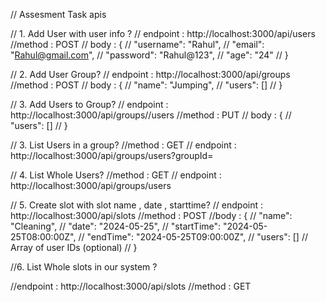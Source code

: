 // Assesment Task apis


// 1. Add User with user info ?
// endpoint : http://localhost:3000/api/users
//method : POST
// body : {
//   "username": "Rahul",
//   "email": "Rahul@gmail.com",
//   "password": "Rahul@123",
//   "age": "24"
// }

// 2. Add User Group?
// endpoint : http://localhost:3000/api/groups
//method : POST
// body : {
//   "name": "Jumping",
//   "users": [<UserId>]
// }

// 3. Add Users to Group?
// endpoint : http://localhost:3000/api/groups/<GroudId>/users
//method : PUT
// body : {
//   "users": [<UserId>]
// }

// 3. List Users in a group?
//method : GET
// endpoint : http://localhost:3000/api/groups/users?groupId=<GroupId>

// 4. List Whole Users?
//method : GET
// endpoint : http://localhost:3000/api/groups/users

// 5. Create slot with slot name , date , starttime?
// endpoint : http://localhost:3000/api/slots
//method : POST
//body : {
//   "name": "Cleaning",
//   "date": "2024-05-25",
//   "startTime": "2024-05-25T08:00:00Z",
//   "endTime": "2024-05-25T09:00:00Z",
//   "users": [<UserId>] // Array of user IDs (optional)
// }

//6. List Whole slots in our system ?

//endpoint : http://localhost:3000/api/slots
//method : GET

